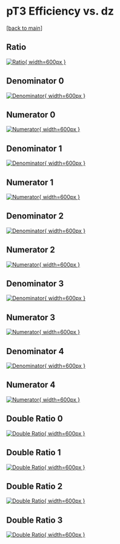 # pT3 Efficiency vs. dz

[[back to main](./)]



## Ratio

[![Ratio](../mtv/var/pT3_vtr_13_0_eff_dz.png){ width=600px }](../mtv/var/pT3_vtr_13_0_eff_dz.pdf)

## Denominator 0

[![Denominator](../mtv/den/pT3_vtr_13_0_eff_dz_den0.png){ width=600px }](../mtv/den/pT3_vtr_13_0_eff_dz_den0.pdf)

## Numerator 0

[![Numerator](../mtv/num/pT3_vtr_13_0_eff_dz_num0.png){ width=600px }](../mtv/num/pT3_vtr_13_0_eff_dz_num0.pdf)

## Denominator 1

[![Denominator](../mtv/den/pT3_vtr_13_0_eff_dz_den1.png){ width=600px }](../mtv/den/pT3_vtr_13_0_eff_dz_den1.pdf)

## Numerator 1

[![Numerator](../mtv/num/pT3_vtr_13_0_eff_dz_num1.png){ width=600px }](../mtv/num/pT3_vtr_13_0_eff_dz_num1.pdf)

## Denominator 2

[![Denominator](../mtv/den/pT3_vtr_13_0_eff_dz_den2.png){ width=600px }](../mtv/den/pT3_vtr_13_0_eff_dz_den2.pdf)

## Numerator 2

[![Numerator](../mtv/num/pT3_vtr_13_0_eff_dz_num2.png){ width=600px }](../mtv/num/pT3_vtr_13_0_eff_dz_num2.pdf)

## Denominator 3

[![Denominator](../mtv/den/pT3_vtr_13_0_eff_dz_den3.png){ width=600px }](../mtv/den/pT3_vtr_13_0_eff_dz_den3.pdf)

## Numerator 3

[![Numerator](../mtv/num/pT3_vtr_13_0_eff_dz_num3.png){ width=600px }](../mtv/num/pT3_vtr_13_0_eff_dz_num3.pdf)

## Denominator 4

[![Denominator](../mtv/den/pT3_vtr_13_0_eff_dz_den4.png){ width=600px }](../mtv/den/pT3_vtr_13_0_eff_dz_den4.pdf)

## Numerator 4

[![Numerator](../mtv/num/pT3_vtr_13_0_eff_dz_num4.png){ width=600px }](../mtv/num/pT3_vtr_13_0_eff_dz_num4.pdf)

## Double Ratio 0

[![Double Ratio](../mtv/ratio/pT3_vtr_13_0_eff_dz_ratio0.png){ width=600px }](../mtv/ratio/pT3_vtr_13_0_eff_dz_ratio0.pdf)

## Double Ratio 1

[![Double Ratio](../mtv/ratio/pT3_vtr_13_0_eff_dz_ratio1.png){ width=600px }](../mtv/ratio/pT3_vtr_13_0_eff_dz_ratio1.pdf)

## Double Ratio 2

[![Double Ratio](../mtv/ratio/pT3_vtr_13_0_eff_dz_ratio2.png){ width=600px }](../mtv/ratio/pT3_vtr_13_0_eff_dz_ratio2.pdf)

## Double Ratio 3

[![Double Ratio](../mtv/ratio/pT3_vtr_13_0_eff_dz_ratio3.png){ width=600px }](../mtv/ratio/pT3_vtr_13_0_eff_dz_ratio3.pdf)

